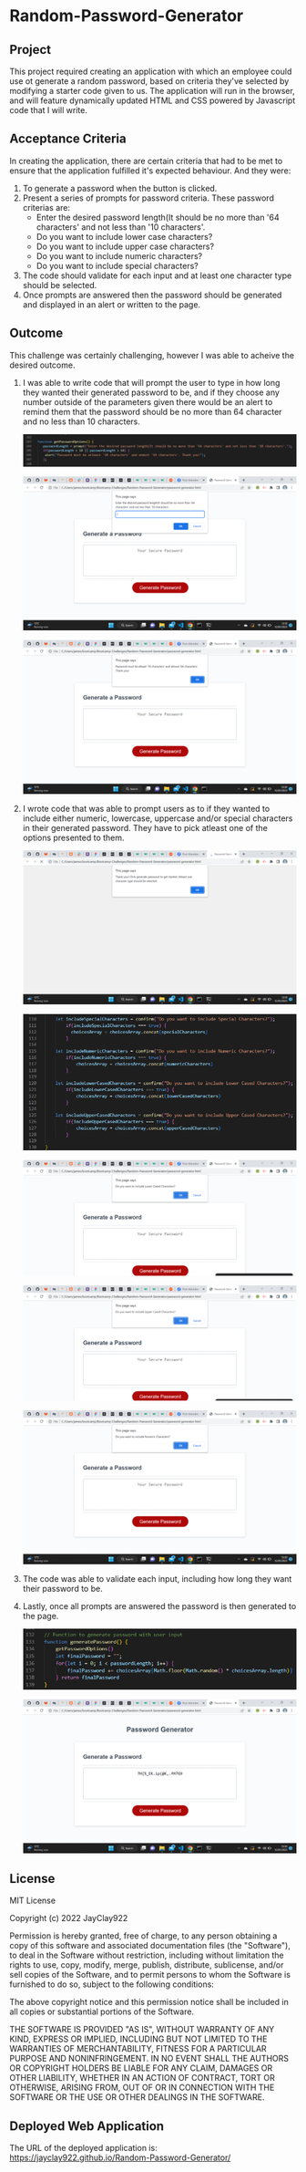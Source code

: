 # Random-Password-Generator

## Project

This project required creating an application with which an employee could use ot generate a random password, based on criteria they've selected by modifying a starter code given to us. The application will run in the browser, and will feature dynamically updated HTML and CSS powered by Javascript code that I will write.

## Acceptance Criteria

In creating the application, there are certain criteria that had to be met to ensure that the application fulfilled it's expected behaviour. And they were:
1. To generate a password when the button is clicked.
2. Present a series of prompts for password criteria. These password criterias are:
   - Enter the desired password length(It should be no more than '64 characters' and not less than '10 characters'.
   - Do you want to include lower case characters?
   - Do you want to include upper case characters?
   - Do you want to include numeric characters?
   - Do you want to include special characters?
3. The code should validate for each input and at least one character type should be selected.
4. Once prompts are answered then the password should be generated and displayed in an alert or written to the page.

## Outcome

This challenge was certainly challenging, however I was able to acheive the desired outcome.
1. I was able to write code that will prompt the user to type in how long they wanted their generated password to be, and if they choose any number outside of the parameters given there would be an alert to remind them that the password should be no more than 64 character and no less than 10 characters.

   ![password-length-code](./screenshots/password-length-code.png)

   ![password-length-browser](./screenshots/password-length-browser.png)

   ![password-length-warning-browser](./screenshots/password-length-warning-browser.png)

2. I wrote code that was able to prompt users as to if they wanted to include either numeric, lowercase, uppercase and/or special characters in their generated password. They have to pick atleast one of the options presented to them.

   ![getting-started-browser](./screenshots/getting-started-browser.png)

   ![characters-options-code](./screenshots/characters-options-code.png)

   ![lowercase-option-browser](./screenshots/lowercase-options-browser.png)

   ![uppercase-option-browser](./screenshots/uppercase-options-browser.png)

   ![numeric-option-browser](./screenshots/numeric-option-browser.png)

3. The code was able to validate each input, including how long they want their password to be.

4. Lastly, once all prompts are answered the password is then generated to the page.

   ![password-generator-code](./screenshots/password-generator-code.png)

   ![generated-password-browser](./screenshots/generated-password-browser.png)

## License

MIT License

Copyright (c) 2022 JayClay922

Permission is hereby granted, free of charge, to any person obtaining a copy
of this software and associated documentation files (the "Software"), to deal
in the Software without restriction, including without limitation the rights
to use, copy, modify, merge, publish, distribute, sublicense, and/or sell
copies of the Software, and to permit persons to whom the Software is
furnished to do so, subject to the following conditions:

The above copyright notice and this permission notice shall be included in all
copies or substantial portions of the Software.

THE SOFTWARE IS PROVIDED "AS IS", WITHOUT WARRANTY OF ANY KIND, EXPRESS OR
IMPLIED, INCLUDING BUT NOT LIMITED TO THE WARRANTIES OF MERCHANTABILITY,
FITNESS FOR A PARTICULAR PURPOSE AND NONINFRINGEMENT. IN NO EVENT SHALL THE
AUTHORS OR COPYRIGHT HOLDERS BE LIABLE FOR ANY CLAIM, DAMAGES OR OTHER
LIABILITY, WHETHER IN AN ACTION OF CONTRACT, TORT OR OTHERWISE, ARISING FROM,
OUT OF OR IN CONNECTION WITH THE SOFTWARE OR THE USE OR OTHER DEALINGS IN THE
SOFTWARE.

## Deployed Web Application

The URL of the deployed application is:
https://jayclay922.github.io/Random-Password-Generator/
